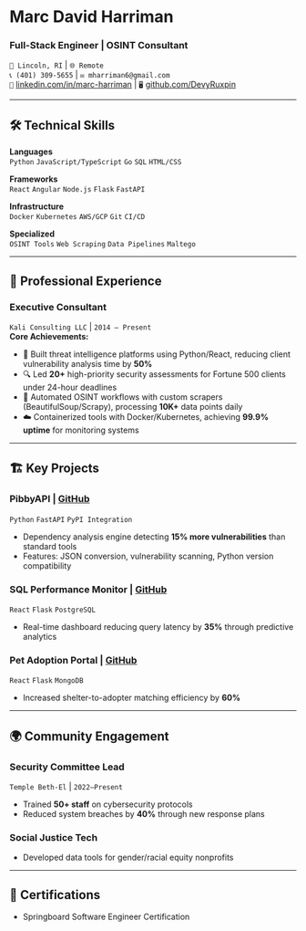 <!--
theme: minimal
accent: "#2b6cb0"
font: Fira Sans
-->

# Marc David Harriman  
### Full-Stack Engineer | OSINT Consultant  
`📍 Lincoln, RI` | `🌐 Remote`  
`📞 (401) 309-5655` | `✉ mharriman6@gmail.com`  
`🔗` [linkedin.com/in/marc-harriman](https://linkedin.com/in/marc-harriman-ba6531302) | `🖥` [github.com/DevyRuxpin](https://github.com/DevyRuxpin)  

---

## 🛠 Technical Skills  
**Languages**  
`Python` `JavaScript/TypeScript` `Go` `SQL` `HTML/CSS`  

**Frameworks**  
`React` `Angular` `Node.js` `Flask` `FastAPI`  

**Infrastructure**  
`Docker` `Kubernetes` `AWS/GCP` `Git` `CI/CD`  

**Specialized**  
`OSINT Tools` `Web Scraping` `Data Pipelines` `Maltego`  

---

## 💼 Professional Experience  

### **Executive Consultant**  
`Kali Consulting LLC` | `2014 – Present`  
**Core Achievements:**  
- 🚀 Built threat intelligence platforms using Python/React, reducing client vulnerability analysis time by **50%**  
- 🔍 Led **20+** high-priority security assessments for Fortune 500 clients under 24-hour deadlines  
- 🤖 Automated OSINT workflows with custom scrapers (BeautifulSoup/Scrapy), processing **10K+** data points daily  
- ☁️ Containerized tools with Docker/Kubernetes, achieving **99.9% uptime** for monitoring systems  

---

## 🏗 Key Projects  

### **PibbyAPI** | [GitHub]()  
`Python` `FastAPI` `PyPI Integration`  
- Dependency analysis engine detecting **15% more vulnerabilities** than standard tools  
- Features: JSON conversion, vulnerability scanning, Python version compatibility  

### **SQL Performance Monitor** | [GitHub]()  
`React` `Flask` `PostgreSQL`  
- Real-time dashboard reducing query latency by **35%** through predictive analytics  

### **Pet Adoption Portal** | [GitHub]()  
`React` `Flask` `MongoDB`  
- Increased shelter-to-adopter matching efficiency by **60%**  

---

## 🌍 Community Engagement  

### **Security Committee Lead**  
`Temple Beth-El` | `2022–Present`  
- Trained **50+ staff** on cybersecurity protocols  
- Reduced system breaches by **40%** through new response plans  

### **Social Justice Tech**  
- Developed data tools for gender/racial equity nonprofits  

---

## 📜 Certifications  
- Springboard Software Engineer Certification 
